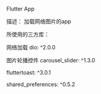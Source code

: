 Flutter App

描述：
加载网络图片的app

所使用的三方库：

网络加载 dio: ^2.0.0 

图片轮播控件 carousel_slider: ^1.3.0

fluttertoast: ^3.0.1

shared_preferences: ^0.5.2



